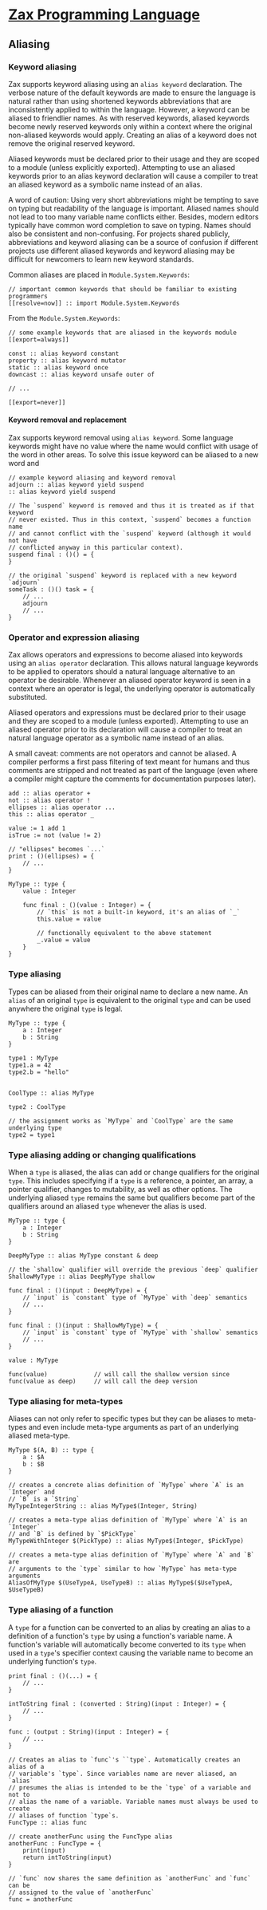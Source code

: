 
# [Zax Programming Language](index.md)

## Aliasing

### Keyword aliasing

Zax supports keyword aliasing using an `alias keyword` declaration. The verbose nature of the default keywords are made to ensure the language is natural rather than using shortened keywords abbreviations that are inconsistently applied to within the language. However, a keyword can be aliased to friendlier names. As with reserved keywords, aliased keywords become newly reserved keywords only within a context where the original non-aliased keywords would apply. Creating an alias of a keyword does not remove the original reserved keyword.

Aliased keywords must be declared prior to their usage and they are scoped to a module (unless explicitly exported). Attempting to use an aliased keywords prior to an alias keyword declaration will cause a compiler to treat an aliased keyword as a symbolic name instead of an alias.

A word of caution: Using very short abbreviations might be tempting to save on typing but readability of the language is important. Aliased names should not lead to too many variable name conflicts either. Besides, modern editors typically have common word completion to save on typing. Names should also be consistent and non-confusing. For projects shared publicly, abbreviations and keyword aliasing can be a source of confusion if different projects use different aliased keywords and keyword aliasing may be difficult for newcomers to learn new keyword standards.

Common aliases are placed in `Module.System.Keywords`:

````zax
// important common keywords that should be familiar to existing programmers
[[resolve=now]] :: import Module.System.Keywords
````

From the `Module.System.Keywords`:
````
// some example keywords that are aliased in the keywords module
[[export=always]]

const :: alias keyword constant
property :: alias keyword mutator
static :: alias keyword once
downcast :: alias keyword unsafe outer of

// ...

[[export=never]]
````


#### Keyword removal and replacement

Zax supports keyword removal using `alias keyword`. Some language keywords might have no value where the name would conflict with usage of the word in other areas. To solve this issue keyword can be aliased to a new word and


````zax
// example keyword aliasing and keyword removal
adjourn :: alias keyword yield suspend
:: alias keyword yield suspend

// The `suspend` keyword is removed and thus it is treated as if that keyword
// never existed. Thus in this context, `suspend` becomes a function name
// and cannot conflict with the `suspend` keyword (although it would not have
// conflicted anyway in this particular context).
suspend final : ()() = {
}

// the original `suspend` keyword is replaced with a new keyword `adjourn`
someTask : ()() task = {
    // ...
    adjourn
    // ...
}
````


### Operator and expression aliasing

Zax allows operators and expressions to become aliased into keywords using an `alias operator` declaration. This allows natural language keywords to be applied to operators should a natural language alternative to an operator be desirable. Whenever an aliased operator keyword is seen in a context where an operator is legal, the underlying operator is automatically substituted.

Aliased operators and expressions must be declared prior to their usage and they are scoped to a module (unless exported). Attempting to use an aliased operator prior to its declaration will cause a compiler to treat an natural language operator as a symbolic name instead of an alias.

A small caveat: comments are not operators and cannot be aliased. A compiler performs a first pass filtering of text meant for humans and thus comments are stripped and not treated as part of the language (even where a compiler might capture the comments for documentation purposes later).

````zax
add :: alias operator +
not :: alias operator !
ellipses :: alias operator ...
this :: alias operator _

value := 1 add 1
isTrue := not (value != 2)

// "ellipses" becomes `...`
print : ()(ellipses) = {
    // ...
}

MyType :: type {
    value : Integer

    func final : ()(value : Integer) = {
        // `this` is not a built-in keyword, it's an alias of `_`
        this.value = value

        // functionally equivalent to the above statement
        _.value = value
    }
}
````


### Type aliasing

Types can be aliased from their original name to declare a new name. An `alias` of an original `type` is equivalent to the original `type` and can be used anywhere the original `type` is legal.

````zax
MyType :: type {
    a : Integer
    b : String
}

type1 : MyType
type1.a = 42
type2.b = "hello"


CoolType :: alias MyType

type2 : CoolType

// the assignment works as `MyType` and `CoolType` are the same underlying type
type2 = type1
````


### Type aliasing adding or changing qualifications

When a `type` is aliased, the alias can add or change qualifiers for the original `type`. This includes specifying if a `type` is a reference, a pointer, an array, a pointer qualifier, changes to mutability, as well as other options. The underlying aliased `type` remains the same but qualifiers become part of the qualifiers around an aliased `type` whenever the alias is used.

````zax
MyType :: type {
    a : Integer
    b : String
}

DeepMyType :: alias MyType constant & deep

// the `shallow` qualifier will override the previous `deep` qualifier 
ShallowMyType :: alias DeepMyType shallow

func final : ()(input : DeepMyType) = {
    // `input` is `constant` type of `MyType` with `deep` semantics
    // ...
}

func final : ()(input : ShallowMyType) = {
    // `input` is `constant` type of `MyType` with `shallow` semantics
    // ...
}

value : MyType

func(value)             // will call the shallow version since
func(value as deep)     // will call the deep version
````


### Type aliasing for meta-types

Aliases can not only refer to specific types but they can be aliases to meta-types and even include meta-type arguments as part of an underlying aliased meta-type.

````zax
MyType $(A, B) :: type {
    a : $A
    b : $B
}

// creates a concrete alias definition of `MyType` where `A` is an `Integer` and
// `B` is a `String`
MyTypeIntegerString :: alias MyType$(Integer, String)

// creates a meta-type alias definition of `MyType` where `A` is an `Integer`
// and `B` is defined by `$PickType`
MyTypeWithInteger $(PickType) :: alias MyType$(Integer, $PickType)

// creates a meta-type alias definition of `MyType` where `A` and `B` are
// arguments to the `type` similar to how `MyType` has meta-type arguments
AliasOfMyType $(UseTypeA, UseTypeB) :: alias MyType$($UseTypeA, $UseTypeB)
````


### Type aliasing of a function

A `type` for a function can be converted to an alias by creating an alias to a definition of a function's `type` by using a function's variable name. A function's variable will automatically become converted to its `type` when used in a `type`'s specifier context causing the variable name to become an underlying function's `type`.

````zax
print final : ()(...) = {
    // ...
}

intToString final : (converted : String)(input : Integer) = {
    // ...
}

func : (output : String)(input : Integer) = {
    // ...
}

// Creates an alias to `func`'s ``type`. Automatically creates an alias of a
// variable's `type`. Since variables name are never aliased, an `alias`
// presumes the alias is intended to be the `type` of a variable and not to
// alias the name of a variable. Variable names must always be used to create
// aliases of function `type`s.
FuncType :: alias func

// create anotherFunc using the FuncType alias
anotherFunc : FuncType = {
    print(input)
    return intToString(input)
}

// `func` now shares the same definition as `anotherFunc` and `func` can be
// assigned to the value of `anotherFunc`
func = anotherFunc
````
